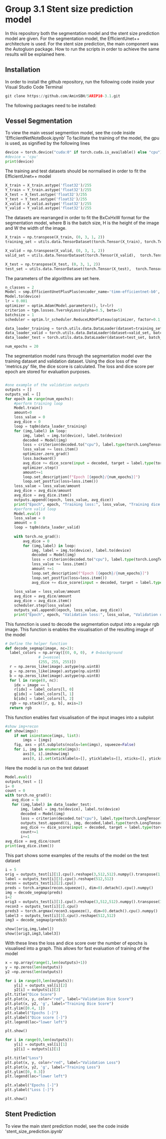 # Group 3.1 Stent size prediction model
In this repository both the segmentation model and the stent size prediction model are given. For the segmentation model, the EfficientUnet++ architecture is used. For the stent size prediction, the main component was the Autogluon package. How to run the scripts in order to achieve the same results will be explained here.
## Installation
In order to install the github repository, run the following code inside your Visual Studio Code Terminal
```python
git clone https://github.com/AminSBH/5ARIP10-3.1.git
```
The following packages need to be installed:


## Vessel Segmentation

To view the main vessel segmention model, see the code inside 'EfficiientNetNoteBook.ipynb'
To facilitate the training of the model, the gpu is used, as signified by the following lines
```python
device = torch.device("cuda:0" if torch.cuda.is_available() else "cpu")
#device = 'cpu'
print(device)
```
The training and test datasets should be normalised in order to fit the EfficientUnet++ model
```python
X_train = X_train.astype('float32')/255
Y_train = Y_train.astype('float32')/255
X_test = X_test.astype('float32')/255
Y_test = Y_test.astype('float32')/255
X_valid = X_valid.astype('float32')/255
Y_valid = Y_valid.astype('float32')/255

```

The datasets are rearranged in order to fit the BxCxHxW format for the segmentation model, where B is the batch size, H is the height of the image and W the width of the image.
```python
X_train = np.transpose(X_train, (0, 3, 1, 2))
training_set = utils.data.TensorDataset(torch.Tensor(X_train), torch.Tensor(Y_train))

X_valid = np.transpose(X_valid, (0, 3, 1, 2))
valid_set = utils.data.TensorDataset(torch.Tensor(X_valid),  torch.Tensor(Y_valid))

X_test = np.transpose(X_test, (0, 3, 1, 2))
test_set = utils.data.TensorDataset(torch.Tensor(X_test),  torch.Tensor(Y_test))
```
The parameters of the algorithms are set here.
```python
n_classes = 2
Model = smp.EfficientUnetPlusPlus(encoder_name='timm-efficientnet-b0', encoder_weights="imagenet", in_channels=3, classes=n_classes)
Model.to(device)
lr = 0.001
optimizer = optim.Adam(Model.parameters(), lr=lr)
criterion = tgm.losses.TverskyLoss(alpha=0.5, beta=5)
batchsize = 1
scheduler = optim.lr_scheduler.ReduceLROnPlateau(optimizer, factor=0.1, threshold=0.001, patience = 2)

data_loader_training = torch.utils.data.DataLoader(dataset=training_set, batch_size=batchsize, shuffle=True)
data_loader_valid = torch.utils.data.DataLoader(dataset=valid_set, batch_size=batchsize, shuffle=True)
data_loader_test = torch.utils.data.DataLoader(dataset=test_set, batch_size=batchsize, shuffle=True)

num_epochs = 20
```
The segmentation model runs through the segmentation model over the training dataset and validation dataset. Using the dice loss of the 'metrics.py' file, the dice score is calculated. The loss and dice score per epoch are stored for evaluation purposes.
```python

#one example of the validation outputs
outputs = []
outputs_val = []
for epoch in range(num_epochs):
    #perform training loop
    Model.train()
    amount=0
    loss_value = 0
    avg_dice = 0
    loop = tqdm(data_loader_training)
    for (img,label) in loop:
        img, label = img.to(device), label.to(device)
        decoded = Model(img)
        loss = criterion(decoded.to("cpu"), label.type(torch.LongTensor).to("cpu"))
        loss_value += loss.item()
        optimizer.zero_grad()
        loss.backward()
        avg_dice += dice_score(input = decoded, target = label.type(torch.LongTensor).to("cpu").squeeze(1), use_weights=True)
        optimizer.step()
        amount+=1
        loop.set_description(f"Epoch [{epoch}/{num_epochs}]")
        loop.set_postfix(loss=loss.item())
    loss_value = loss_value/amount
    avg_dice = avg_dice/amount
    avg_dice = avg_dice.item()
    outputs.append((epoch, loss_value, avg_dice))
    print("Epoch", epoch, "Training loss:", loss_value, "Training dice:",avg_dice )
    #perform valid loop
    Model.eval()
    loss_value = 0
    amount = 0
    loop = tqdm(data_loader_valid)
    
    with torch.no_grad():
        avg_dice = 0
        for (img,label) in loop:
            img, label = img.to(device), label.to(device)
            decoded = Model(img)
            loss = criterion(decoded.to("cpu"), label.type(torch.LongTensor).to("cpu"))
            loss_value += loss.item()
            amount +=1
            loop.set_description(f"Epoch [{epoch}/{num_epochs}]")
            loop.set_postfix(loss=loss.item())
            avg_dice += dice_score(input = decoded, target = label.type(torch.LongTensor).to("cpu").squeeze(1), use_weights=True)
            
    loss_value = loss_value/amount
    avg_dice = avg_dice/amount
    avg_dice = avg_dice.item()
    scheduler.step(loss_value)    
    outputs_val.append((epoch, loss_value, avg_dice))
    print("Epoch", epoch, "Validation loss:", loss_value, "Validation dice:",avg_dice ) 
```
This funnction is used to decode the segmentation output into a regular rgb image. This function is enables the visualisation of the resulting image of the model
```python
# Define the helper function
def decode_segmap(image, nc=2):
  label_colors = np.array([(0, 0, 0),  # 0=background
               # 1=vessel
               (255, 255, 255)])
  r = np.zeros_like(image).astype(np.uint8)
  g = np.zeros_like(image).astype(np.uint8)
  b = np.zeros_like(image).astype(np.uint8)
  for l in range(0, nc):
    idx = image == l
    r[idx] = label_colors[l, 0]
    g[idx] = label_colors[l, 1]
    b[idx] = label_colors[l, 2]
  rgb = np.stack([r, g, b], axis=2)
  return rgb
```
This function enables fast visualisation of the input images into a subplot
```python
#show img+recon
def show(imgs):
    if not isinstance(imgs, list):
        imgs = [imgs]
    fig, axs = plt.subplots(ncols=len(imgs), squeeze=False)
    for i, img in enumerate(imgs):
        axs[0, i].imshow(img)
        axs[0, i].set(xticklabels=[], yticklabels=[], xticks=[], yticks=[])
 ```
 Here the model is run on the test dataset
 ```python
 Model.eval()
 outputs_test = []
 i= 0
 count = 0
 with torch.no_grad():
    avg_dice = 0
    for (img,label) in data_loader_test:
        img, label = img.to(device), label.to(device)
        decoded = Model(img)
        loss = criterion(decoded.to("cpu"), label.type(torch.LongTensor).to("cpu"))
        outputs_test.append((i, img, decoded,label.type(torch.LongTensor).to("cpu")))
        avg_dice += dice_score(input = decoded, target = label.type(torch.LongTensor).to("cpu").squeeze(1), use_weights=True)
        count+=1
        i+=1
avg_dice = avg_dice/count 
print(avg_dice.item())
```
This part shows some examples of the results of the model on the test dataset
```python
i = 5
orig = outputs_test[i][1].cpu().reshape(3,512,512).numpy().transpose(1,2,0)
label = outputs_test[i][3].cpu().reshape(512,512)
recon = outputs_test[i][2].cpu()
preds = torch.argmax(recon.squeeze(), dim=0).detach().cpu().numpy()
img = decode_segmap(preds)
i=2
orig3 = outputs_test[i][1].cpu().reshape(3,512,512).numpy().transpose(1,2,0)
recon3 = outputs_test[i][2].cpu()
preds3 = torch.argmax(recon3.squeeze(), dim=0).detach().cpu().numpy() 
label3 = outputs_test[i][3].cpu().reshape(512,512)
img3 = decode_segmap(preds3)

show([orig,img,label])
show([orig3,img3,label3])
```
With these lines the loss and dice score over the number of epochs is visualised into a graph. This allows for fast evaluation of training of the model
```python
x = np.array(range(1,len(outputs)+1))
y = np.zeros(len(outputs))
y2 =np.zeros(len(outputs))

for i in range(0,len(outputs)):
    y[i] = outputs_val[i][2]
    y2[i] = outputs[i][2]
plt.title("Dice Score")
plt.plot(x, y, color="red", label="Validation Dice Score")
plt.plot(x, y2, 'g', label="Training Dice Score") 
plt.ylim([0.4, 1])
plt.xlabel("Epochs [-]")
plt.ylabel("Dice score [-]")
plt.legend(loc="lower left")

plt.show()

for i in range(0,len(outputs)):
    y[i] = outputs_val[i][1]
    y2[i] = outputs[i][1]

plt.title("Loss")
plt.plot(x, y, color="red", label="Validation Loss")
plt.plot(x, y2, 'g', label="Training Loss") 
plt.ylim([0, 0.3])
plt.legend(loc="lower left")

plt.xlabel("Epochs [-]")
plt.ylabel("Loss [-]")

plt.show()
```

## Stent Prediction
To view the main stent prediction model, see the code inside 'stent_size_prediction.ipynb'
```python

```

